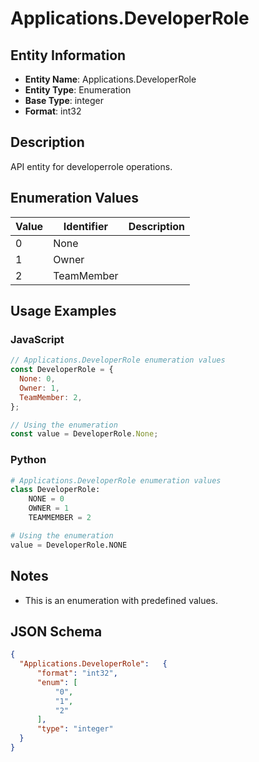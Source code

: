 # Applications.DeveloperRole

## Entity Information
- **Entity Name**: Applications.DeveloperRole
- **Entity Type**: Enumeration
- **Base Type**: integer
- **Format**: int32

## Description
API entity for developerrole operations.

## Enumeration Values

| Value | Identifier | Description |
|-------|------------|-------------|
| 0 | None |  |
| 1 | Owner |  |
| 2 | TeamMember |  |

## Usage Examples

### JavaScript
```javascript
// Applications.DeveloperRole enumeration values
const DeveloperRole = {
  None: 0,
  Owner: 1,
  TeamMember: 2,
};

// Using the enumeration
const value = DeveloperRole.None;
```

### Python
```python
# Applications.DeveloperRole enumeration values
class DeveloperRole:
    NONE = 0
    OWNER = 1
    TEAMMEMBER = 2

# Using the enumeration
value = DeveloperRole.NONE
```

## Notes
- This is an enumeration with predefined values.

## JSON Schema
```json
{
  "Applications.DeveloperRole":   {
      "format": "int32",
      "enum": [
          "0",
          "1",
          "2"
      ],
      "type": "integer"
  }
}
```
